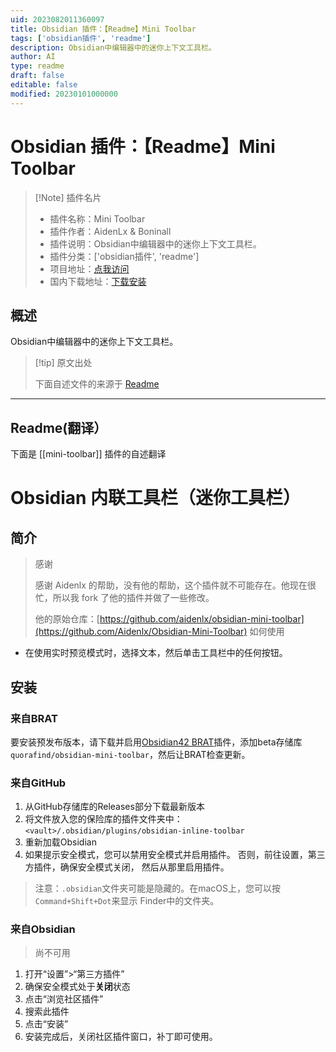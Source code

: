```yaml
---
uid: 2023082011360097
title: Obsidian 插件：【Readme】Mini Toolbar
tags: ['obsidian插件', 'readme']
description: Obsidian中编辑器中的迷你上下文工具栏。
author: AI
type: readme
draft: false
editable: false
modified: 20230101000000
---
```


# Obsidian 插件：【Readme】Mini Toolbar

> [!Note] 插件名片
> - 插件名称：Mini Toolbar
> - 插件作者：AidenLx & Boninall
> - 插件说明：Obsidian中编辑器中的迷你上下文工具栏。
> - 插件分类：['obsidian插件', 'readme']
> - 项目地址：[点我访问](https://github.com/quorafind/obsidian-mini-toolbar)
> - 国内下载地址：[下载安装](https://pkmer.cn/products/plugin/pluginMarket/?mini-toolbar)

## 概述

Obsidian中编辑器中的迷你上下文工具栏。



> [!tip] 原文出处
> 
>下面自述文件的来源于 [Readme](https://ghproxy.net/https://raw.githubusercontent.com/Quorafind/Obsidian-Mini-Toolbar/main/README.md)
> 

---

## Readme(翻译）

下面是 [[mini-toolbar]] 插件的自述翻译


# Obsidian 内联工具栏（迷你工具栏）
## 简介

> 感谢
>
> 感谢 Aidenlx 的帮助，没有他的帮助，这个插件就不可能存在。他现在很忙，所以我 fork 了他的插件并做了一些修改。
>
> 他的原始仓库：[https://github.com/aidenlx/obsidian-mini-toolbar](https://github.com/Aidenlx/Obsidian-Mini-Toolbar)
如何使用

- 在使用实时预览模式时，选择文本，然后单击工具栏中的任何按钮。
## 安装
### 来自BRAT

要安装预发布版本，请下载并启用[Obsidian42 BRAT](https://github.com/TfTHacker/obsidian42-brat)插件，添加beta存储库`quorafind/obsidian-mini-toolbar`，然后让BRAT检查更新。
### 来自GitHub

1. 从GitHub存储库的Releases部分下载最新版本
2. 将文件放入您的保险库的插件文件夹中：`<vault>/.obsidian/plugins/obsidian-inline-toolbar`
3. 重新加载Obsidian
4. 如果提示安全模式，您可以禁用安全模式并启用插件。
   否则，前往设置，第三方插件，确保安全模式关闭，
   然后从那里启用插件。

> 注意：`.obsidian`文件夹可能是隐藏的。在macOS上，您可以按`Command+Shift+Dot`来显示
> Finder中的文件夹。
### 来自Obsidian

> 尚不可用

1. 打开“设置”>“第三方插件”
2. 确保安全模式处于**关闭**状态
3. 点击“浏览社区插件”
4. 搜索此插件
5. 点击“安装”
6. 安装完成后，关闭社区插件窗口，补丁即可使用。



